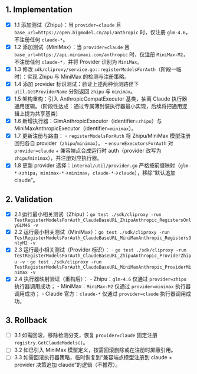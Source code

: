 ## 1. Implementation
- [x] 1.1 添加测试（Zhipu）：当 `provider=claude` 且 `base_url=https://open.bigmodel.cn/api/anthropic` 时，仅注册 `glm-4.6`，不注册任何 `claude-*`。
- [x] 1.2 添加测试（MiniMax）：当 `provider=claude` 且 `base_url=https://api.minimaxi.com/anthropic` 时，仅注册 `MiniMax-M2`，不注册任何 `claude-*`，并将 Provider 识别为 `MiniMax`。
- [x] 1.3 修改 `sdk/cliproxy/service.go::registerModelsForAuth`（阶段一临时）：实现 Zhipu 与 MiniMax 的检测与注册策略。
- [x] 1.4 添加 provider 标识测试：验证上述两种侦测路径下 `util.GetProviderName` 分别返回 `zhipu` 与 `minimax`。
- [x] 1.5 架构重构：引入 AnthropicCompatExecutor 基类，抽离 Claude 执行器通用逻辑。（阶段性达成：通过专属薄封装执行器最小实现，后续将把通用逻辑上提为共享基类）
- [x] 1.6 新增执行器：GlmAnthropicExecutor（identifier=`zhipu`）与 MiniMaxAnthropicExecutor（identifier=`minimax`）。
- [x] 1.7 更新注册与路由：
      - `registerModelsForAuth` 将 Zhipu/MiniMax 模型注册回归各自 provider（`zhipu`/`minimax`）。
      - `ensureExecutorsForAuth` 对 `provider=claude` + 兼容端点合成运行时 auth（provider 改写为 `zhipu`/`minimax`），并注册对应执行器。
- [x] 1.8 更新 provider 选择：`internal/util/provider.go` 严格按前缀映射（`glm-*`→`zhipu`，`minimax-*`→`minimax`，`claude-*`→`claude`），移除“默认追加 claude”。

## 2. Validation
- [x] 2.1 运行最小相关测试（Zhipu）：`go test ./sdk/cliproxy -run TestRegisterModelsForAuth_ClaudeBaseURL_ZhipuAnthropic_RegistersOnlyGLM46 -v`
- [x] 2.2 运行最小相关测试（MiniMax）：`go test ./sdk/cliproxy -run TestRegisterModelsForAuth_ClaudeBaseURL_MiniMaxAnthropic_RegistersOnlyM2 -v`
- [x] 2.3 运行最小相关测试（Provider 标识）：
      - `go test ./sdk/cliproxy -run TestRegisterModelsForAuth_ClaudeBaseURL_ZhipuAnthropic_ProviderZhipu -v`
      - `go test ./sdk/cliproxy -run TestRegisterModelsForAuth_ClaudeBaseURL_MiniMaxAnthropic_ProviderMinimax -v`
- [x] 2.4 执行器映射验证（重构后）：
      - Zhipu：`glm-4.6` 仅通过 `provider=zhipu` 执行器调用成功；
      - MiniMax：`MiniMax-M2` 仅通过 `provider=minimax` 执行器调用成功；
      - Claude 官方：`claude-*` 仅通过 `provider=claude` 执行器调用成功。

## 3. Rollback
- [ ] 3.1 如需回滚，移除检测分支，恢复 `provider=claude` 固定注册 `registry.GetClaudeModels()`。
- [ ] 3.2 如已引入 MiniMax 模型定义，按需回滚删除或在注册时屏蔽引用。
- [ ] 3.3 如需回滚执行器策略，临时恢复到“兼容端点模型注册到 claude + provider 决策追加 claude”的逻辑（不推荐）。
